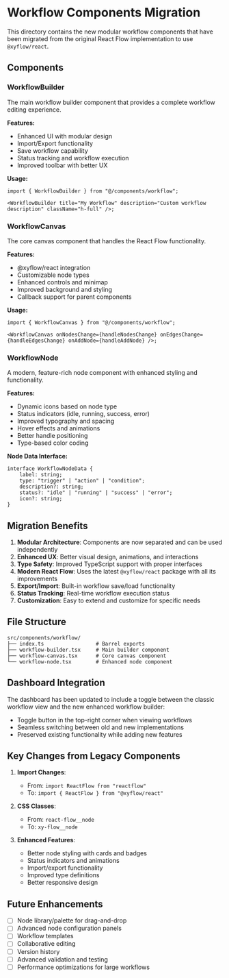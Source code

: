 # Workflow Components Migration

This directory contains the new modular workflow components that have been migrated from the original React Flow implementation to use `@xyflow/react`.

## Components

### WorkflowBuilder

The main workflow builder component that provides a complete workflow editing experience.

**Features:**

- Enhanced UI with modular design
- Import/Export functionality
- Save workflow capability
- Status tracking and workflow execution
- Improved toolbar with better UX

**Usage:**

```tsx
import { WorkflowBuilder } from "@/components/workflow";

<WorkflowBuilder title="My Workflow" description="Custom workflow description" className="h-full" />;
```

### WorkflowCanvas

The core canvas component that handles the React Flow functionality.

**Features:**

- @xyflow/react integration
- Customizable node types
- Enhanced controls and minimap
- Improved background and styling
- Callback support for parent components

**Usage:**

```tsx
import { WorkflowCanvas } from "@/components/workflow";

<WorkflowCanvas onNodesChange={handleNodesChange} onEdgesChange={handleEdgesChange} onAddNode={handleAddNode} />;
```

### WorkflowNode

A modern, feature-rich node component with enhanced styling and functionality.

**Features:**

- Dynamic icons based on node type
- Status indicators (idle, running, success, error)
- Improved typography and spacing
- Hover effects and animations
- Better handle positioning
- Type-based color coding

**Node Data Interface:**

```tsx
interface WorkflowNodeData {
	label: string;
	type: "trigger" | "action" | "condition";
	description?: string;
	status?: "idle" | "running" | "success" | "error";
	icon?: string;
}
```

## Migration Benefits

1. **Modular Architecture**: Components are now separated and can be used independently
2. **Enhanced UX**: Better visual design, animations, and interactions
3. **Type Safety**: Improved TypeScript support with proper interfaces
4. **Modern React Flow**: Uses the latest `@xyflow/react` package with all its improvements
5. **Export/Import**: Built-in workflow save/load functionality
6. **Status Tracking**: Real-time workflow execution status
7. **Customization**: Easy to extend and customize for specific needs

## File Structure

```
src/components/workflow/
├── index.ts                 # Barrel exports
├── workflow-builder.tsx     # Main builder component
├── workflow-canvas.tsx      # Core canvas component
└── workflow-node.tsx        # Enhanced node component
```

## Dashboard Integration

The dashboard has been updated to include a toggle between the classic workflow view and the new enhanced workflow builder:

- Toggle button in the top-right corner when viewing workflows
- Seamless switching between old and new implementations
- Preserved existing functionality while adding new features

## Key Changes from Legacy Components

1. **Import Changes**:
   - From: `import ReactFlow from "reactflow"`
   - To: `import { ReactFlow } from "@xyflow/react"`

2. **CSS Classes**:
   - From: `react-flow__node`
   - To: `xy-flow__node`

3. **Enhanced Features**:
   - Better node styling with cards and badges
   - Status indicators and animations
   - Import/export functionality
   - Improved type definitions
   - Better responsive design

## Future Enhancements

- [ ] Node library/palette for drag-and-drop
- [ ] Advanced node configuration panels
- [ ] Workflow templates
- [ ] Collaborative editing
- [ ] Version history
- [ ] Advanced validation and testing
- [ ] Performance optimizations for large workflows
